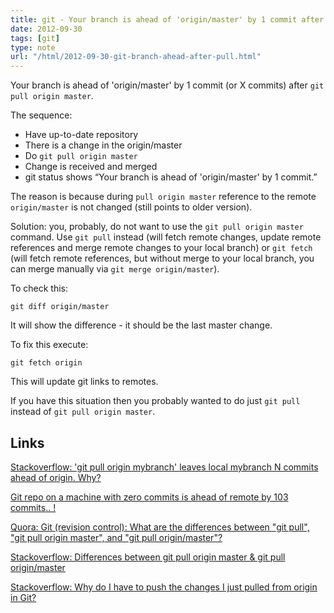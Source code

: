 ```yaml
---
title: git - Your branch is ahead of 'origin/master' by 1 commit after pull
date: 2012-09-30
tags: [git]
type: note
url: "/html/2012-09-30-git-branch-ahead-after-pull.html"
---
```


Your branch is ahead of 'origin/master' by 1 commit (or X commits) after `git pull origin master`.

The sequence:

* Have up-to-date repository
* There is a change in the origin/master
* Do `git pull origin master`
* Change is received and merged
* git status shows “Your branch is ahead of 'origin/master' by 1 commit.”

The reason is because during `pull origin master` reference to the remote
`origin/master` is not changed (still points to older version).

Solution: you, probably, do not want to use the `git pull origin master` command.
Use `git pull` instead (will fetch remote changes, update remote references and merge remote changes to your local branch) or `git fetch` (will fetch remote references, but without merge to your local branch, you can merge manually via `git merge origin/master`).

<!-- more -->
To check this:

```
git diff origin/master
```

It will show the difference - it should be the last master change.

To fix this execute:

```
git fetch origin
```

This will update git links to remotes.

If you have this situation then you probably wanted to do just `git pull` instead of `git pull origin master`.

Links
-------------------------------------------

[Stackoverflow: 'git pull origin mybranch' leaves local mybranch N commits ahead of origin. Why?](http://stackoverflow.com/questions/1741143/git-git-pull-origin-mybranch-leaves-local-mybranch-n-commits-ahead-of-origin)

[Git repo on a machine with zero commits is ahead of remote by 103 commits.. !](http://git.661346.n2.nabble.com/Git-repo-on-a-machine-with-zero-commits-is-ahead-of-remote-by-103-commits-td5957671.html)

[Quora: Git (revision control): What are the differences between "git pull", "git pull origin master", and "git pull origin/master"?](http://www.quora.com/What-are-the-differences-between-git-pull-git-pull-origin-master-and-git-pull-origin-master)

[Stackoverflow: Differences between git pull origin master & git pull origin/master](http://stackoverflow.com/questions/2883840/differences-between-git-pull-origin-master-git-pull-origin-master)

[Stackoverflow: Why do I have to push the changes I just pulled from origin in Git?](http://stackoverflow.com/questions/5283829/why-do-i-have-to-push-the-changes-i-just-pulled-from-origin-in-git)
